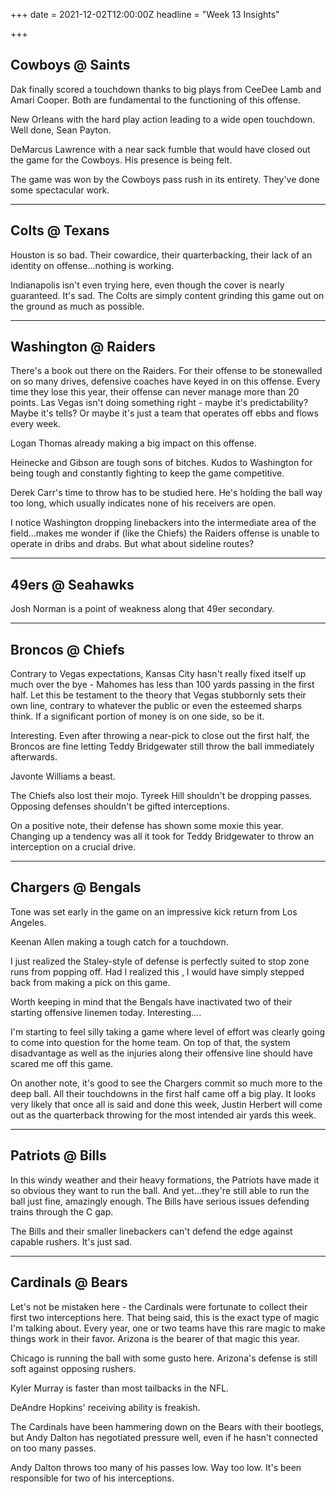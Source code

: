 +++
date = 2021-12-02T12:00:00Z
headline = "Week 13 Insights"

+++
## Cowboys @ Saints

Dak finally scored a touchdown thanks to big plays from CeeDee Lamb and Amari Cooper. Both are fundamental to the functioning of this offense.

New Orleans with the hard play action leading to a wide open touchdown. Well done, Sean Payton.

DeMarcus Lawrence with a near sack fumble that would have closed out the game for the Cowboys. His presence is being felt.

The game was won by the Cowboys pass rush in its entirety. They've done some spectacular work.

***

## Colts @ Texans

Houston is so bad. Their cowardice, their quarterbacking, their lack of an identity on offense...nothing is working.

Indianapolis isn't even trying here, even though the cover is nearly guaranteed. It's sad. The Colts are simply content grinding this game out on the ground as much as possible.

***

## Washington @ Raiders

There's a book out there on the Raiders. For their offense to be stonewalled on so many drives, defensive coaches have keyed in on this offense. Every time they lose this year, their offense can never manage more than 20 points. Las Vegas isn't doing something right - maybe it's predictability? Maybe it's tells? Or maybe it's just a team that operates off ebbs and flows every week.

Logan Thomas already making a big impact on this offense.

Heinecke and Gibson are tough sons of bitches. Kudos to Washington for being tough and constantly fighting to keep the game competitive.

Derek Carr's time to throw has to be studied here. He's holding the ball way too long, which usually indicates none of his receivers are open.

I notice Washington dropping linebackers into the intermediate area of the field...makes me wonder if (like the Chiefs) the Raiders offense is unable to operate in dribs and drabs. But what about sideline routes?

***

## 49ers @ Seahawks

Josh Norman is a point of weakness along that 49er secondary.

***

## Broncos @ Chiefs

Contrary to Vegas expectations, Kansas City hasn't really fixed itself up much over the bye - Mahomes has less than 100 yards passing in the first half. Let this be testament to the theory that Vegas stubbornly sets their own line, contrary to whatever the public or even the esteemed sharps think. If a significant portion of money is on one side, so be it.

Interesting. Even after throwing a near-pick to close out the first half, the Broncos are fine letting Teddy Bridgewater still throw the ball immediately afterwards.

Javonte Williams a beast.

The Chiefs also lost their mojo. Tyreek Hill shouldn't be dropping passes. Opposing defenses shouldn't be gifted interceptions.

On a positive note, their defense has shown some moxie this year. Changing up a tendency was all it took for Teddy Bridgewater to throw an interception on a crucial drive.

***

## Chargers @ Bengals

Tone was set early in the game on an impressive kick return from Los Angeles.

Keenan Allen making a tough catch for a touchdown.

I just realized the Staley-style of defense is perfectly suited to stop zone runs from popping off. Had I realized this , I would have simply stepped back from making a pick on this game.

Worth keeping in mind that the Bengals have inactivated two of their starting offensive linemen today. Interesting....

I'm starting to feel silly taking a game where level of effort was clearly going to come into question for the home team. On top of that, the system disadvantage as well as the injuries along their offensive line should have scared me off this game.

On another note, it's good to see the Chargers commit so much more to the deep ball. All their touchdowns in the first half came off a big play. It looks very likely that once all is said and done this week, Justin Herbert will come out as the quarterback throwing for the most intended air yards this week.

***

## Patriots @ Bills

In this windy weather and their heavy formations, the Patriots have made it so obvious they want to run the ball. And yet...they're still able to run the ball just fine, amazingly enough. The Bills have serious issues defending trains through the C gap.

The Bills and their smaller linebackers can't defend the edge against capable rushers. It's just sad.

***

## Cardinals @ Bears

Let's not be mistaken here - the Cardinals were fortunate to collect their first two interceptions here. That being said, this is the exact type of magic I'm talking about. Every year, one or two teams have this rare magic to make things work in their favor. Arizona is the bearer of that magic this year.

Chicago is running the ball with some gusto here. Arizona's defense is still soft against opposing rushers.

Kyler Murray is faster than most tailbacks in the NFL.

DeAndre Hopkins' receiving ability is freakish.

The Cardinals have been hammering down on the Bears with their bootlegs, but Andy Dalton has negotiated pressure well, even if he hasn't connected on too many passes.

Andy Dalton throws too many of his passes low. Way too low. It's been responsible for two of his interceptions.